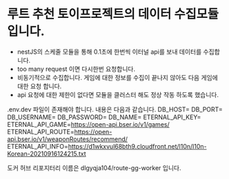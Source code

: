 # 루트 추천 토이프로젝트의 데이터 수집모듈 입니다.
- nestJS의 스케줄 모듈을 통해 0.1초에 한번씩 이터널 api를 보내 데이터를 수집합니다.
- too many request 이면 다시한번 요청합니다.
- 비동기적으로 수집합니다. 
게임에 대한 정보를 수집이 끝나지 않아도 다음 게임에 대한 요청 합니다.
- api 요청에 대한 제한이 없다면 모듈을 클러스터 해도 정상 작동 하도록 했습니다.

.env.dev 파일이 존재해야 합니다. 내용은 다음과 같습니다.
DB_HOST=
DB_PORT=
DB_USERNAME=
DB_PASSWORD=
DB_NAME=
ETERNAL_API_KEY=
ETERNAL_API_GAME=https://open-api.bser.io/v1/games/
ETERNAL_API_ROUTE=https://open-api.bser.io/v1/weaponRoutes/recommend/
ETERNAL_API_INFO=https://d1wkxvul68bth9.cloudfront.net/l10n/l10n-Korean-20210916124215.txt

도커 허브 리포지터리 이름은
dlgyqja104/route-gg-worker 입니다.
